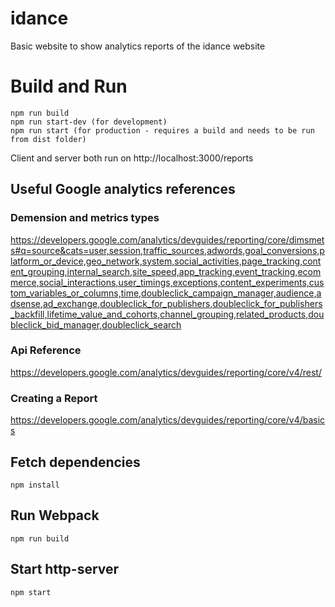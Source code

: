 # idance
Basic website to show analytics reports of the idance website

# Build and Run
```
npm run build
npm run start-dev (for development)
npm run start (for production - requires a build and needs to be run from dist folder)
```

Client and server both run on http://localhost:3000/reports 

## Useful Google analytics references
### Demension and metrics types
https://developers.google.com/analytics/devguides/reporting/core/dimsmets#q=source&cats=user,session,traffic_sources,adwords,goal_conversions,platform_or_device,geo_network,system,social_activities,page_tracking,content_grouping,internal_search,site_speed,app_tracking,event_tracking,ecommerce,social_interactions,user_timings,exceptions,content_experiments,custom_variables_or_columns,time,doubleclick_campaign_manager,audience,adsense,ad_exchange,doubleclick_for_publishers,doubleclick_for_publishers_backfill,lifetime_value_and_cohorts,channel_grouping,related_products,doubleclick_bid_manager,doubleclick_search

### Api Reference
https://developers.google.com/analytics/devguides/reporting/core/v4/rest/

### Creating a Report
https://developers.google.com/analytics/devguides/reporting/core/v4/basics

## Fetch dependencies
```
npm install
```

## Run Webpack
```
npm run build
```

## Start http-server
```
npm start
```
